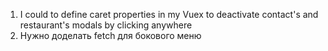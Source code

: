 1. I could to define caret properties in my Vuex to deactivate contact's and restaurant's modals by clicking anywhere
2. Нужно доделать fetch для бокового меню